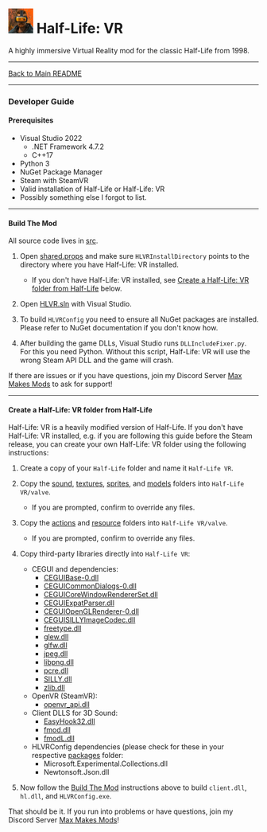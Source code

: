 # <img src="../art/game_icon.png" alt="HLVR Game Icon" width="50"/> Half-Life: VR

A highly immersive Virtual Reality mod for the classic Half-Life from 1998.

---

[Back to Main README](README.md)

---

### Developer Guide

#### Prerequisites

- Visual Studio 2022
   - .NET Framework 4.7.2
   - C++17
- Python 3
- NuGet Package Manager
- Steam with SteamVR
- Valid installation of Half-Life or Half-Life: VR
- Possibly something else I forgot to list.

---
#### Build The Mod

All source code lives in [src](../src). 

1. Open [shared.props](../src/shared.props) and make sure `HLVRInstallDirectory` points to the directory where you have Half-Life: VR installed.
    - If you don't have Half-Life: VR installed, see [Create a Half-Life: VR folder from Half-Life](#create-a-half-life-vr-folder-from-half-life) below.

2. Open [HLVR.sln](../src/HLVR.sln) with Visual Studio.

3. To build `HLVRConfig` you need to ensure all NuGet packages are installed. Please refer to NuGet documentation if you don't know how.

4. After building the game DLLs, Visual Studio runs `DLLIncludeFixer.py`. For this you need Python. Without this script, Half-Life: VR will use the wrong Steam API DLL and the game will crash.

If there are issues or if you have questions, join my Discord Server [Max Makes Mods](https://discord.gg/jujwEGf62K) to ask for support!

---
#### Create a Half-Life: VR folder from Half-Life

Half-Life: VR is a heavily modified version of Half-Life. If you don't have Half-Life: VR installed, e.g. if you are following this guide before the Steam release, you can create your own Half-Life: VR folder using the following instructions:

1. Create a copy of your `Half-Life` folder and name it `Half-Life VR`.

2. Copy the [sound](../art/sound), [textures](../art/textures), [sprites](../art/sprites), and [models](../art/models) folders into `Half-Life VR/valve`.
    - If you are prompted, confirm to override any files.

3. Copy the [actions](../game/actions) and [resource](../game/resource) folders into `Half-Life VR/valve`.
    - If you are prompted, confirm to override any files.

4. Copy third-party libraries directly into `Half-Life VR`:
    - CEGUI and dependencies:
      - [CEGUIBase-0.dll](../src/cegui/bin/CEGUIBase-0.dll)
      - [CEGUICommonDialogs-0.dll](../src/cegui/bin/CEGUICommonDialogs-0.dll)
      - [CEGUICoreWindowRendererSet.dll](../src/cegui/bin/CEGUICoreWindowRendererSet.dll)
      - [CEGUIExpatParser.dll](../src/cegui/bin/CEGUIExpatParser.dll)
      - [CEGUIOpenGLRenderer-0.dll](../src/cegui/bin/CEGUIOpenGLRenderer-0.dll)
      - [CEGUISILLYImageCodec.dll](../src/cegui/bin/CEGUISILLYImageCodec.dll)
      - [freetype.dll](../src/cegui/bin/freetype.dll)
      - [glew.dll](../src/cegui/bin/glew.dll)
      - [glfw.dll](../src/cegui/bin/glfw.dll)
      - [jpeg.dll](../src/cegui/bin/jpeg.dll)
      - [libpng.dll](../src/cegui/bin/libpng.dll)
      - [pcre.dll](../src/cegui/bin/pcre.dll)
      - [SILLY.dll](../src/cegui/bin/SILLY.dll)
      - [zlib.dll](../src/cegui/bin/zlib.dll)
    - OpenVR (SteamVR):
      - [openvr_api.dll](../src/cl_dll/openvr/openvr_api.dll)
    - Client DLLS for 3D Sound:
      - [EasyHook32.dll](../src/cl_dll/EasyHook/bin/EasyHook32.dll)
      - [fmod.dll](../src/cl_dll/fmod/lib/x86/fmod.dll)
      - [fmodL.dll](../src/cl_dll/fmod/lib/x86/fmodL.dll)
    - HLVRConfig dependencies (please check for these in your respective [packages](src/packages) folder:
      - Microsoft.Experimental.Collections.dll
      - Newtonsoft.Json.dll

5. Now follow the [Build The Mod](#build-the-mod) instructions above to build `client.dll`, `hl.dll`, and `HLVRConfig.exe`.

That should be it. If you run into problems or have questions, join my Discord Server [Max Makes Mods](https://discord.gg/jujwEGf62K)!
